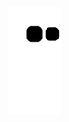
 
  ![Snake animation](https://github.com/rafaballerini/rafaballerini/blob/output/github-contribution-grid-snake.svg)
 
</div>
